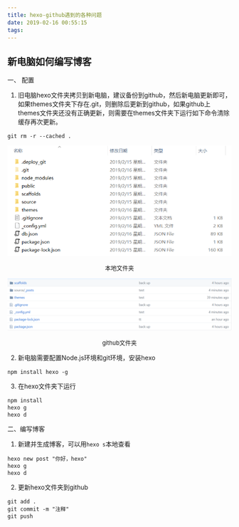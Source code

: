 ```yaml
---
title: hexo-github遇到的各种问题
date: 2019-02-16 00:55:15
tags:
---
```


## 新电脑如何编写博客

一、 配置

1. 旧电脑hexo文件夹拷贝到新电脑，建议备份到github，然后新电脑更新即可，如果themes文件夹下存在.git，则删除后更新到github，如果github上themes文件夹还没有正确更新，则需要在themes文件夹下运行如下命令清除缓存再次更新。
```
git rm -r --cached .
```

![](hexo-github遇到的各种问题/1.png)
<center><font size=2>本地文件夹</font></center>

![](hexo-github遇到的各种问题/2.png)
<center><font size=2>github文件夹</font></center>

2. 新电脑需要配置Node.js环境和git环境，安装hexo
```
npm install hexo -g
```

3. 在hexo文件夹下运行
```
npm install
hexo g
hexo d
```

二、编写博客

1. 新建并生成博客，可以用`hexo s`本地查看
```
hexo new post "你好，hexo"
hexo g
hexo d
```

2. 更新hexo文件夹到github
```
git add .
git commit -m "注释"
git push
```